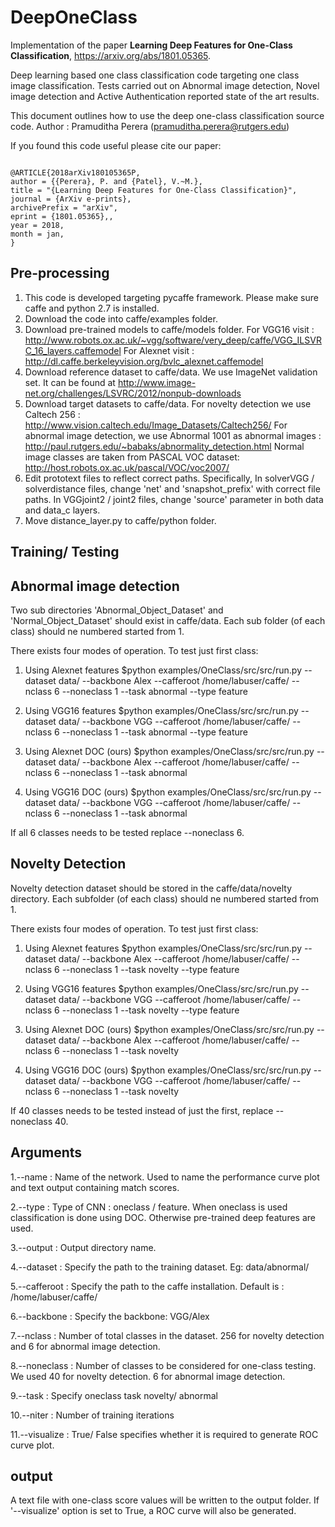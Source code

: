 # DeepOneClass


Implementation of the paper <b>Learning Deep Features for One-Class Classification</b>, https://arxiv.org/abs/1801.05365.

Deep learning based one class classification code targeting one class image classification. Tests carried out on Abnormal image detection, Novel image detection and Active Authentication reported state of the art results.

This document outlines how to use the deep one-class classification source code.
Author : Pramuditha Perera (pramuditha.perera@rutgers.edu)

If you found this code useful please cite our paper:
<pre><code>
@ARTICLE{2018arXiv180105365P,
author = {{Perera}, P. and {Patel}, V.~M.},
title = "{Learning Deep Features for One-Class Classification}",
journal = {ArXiv e-prints},
archivePrefix = "arXiv",
eprint = {1801.05365},,
year = 2018,
month = jan,
}
</code></pre>
Pre-processing
--------------
1. This code is developed targeting pycaffe framework. Please make sure caffe and python 2.7 is installed.
2. Download the code into caffe/examples folder.
3. Download pre-trained models to caffe/models folder.
	For VGG16 visit : http://www.robots.ox.ac.uk/~vgg/software/very_deep/caffe/VGG_ILSVRC_16_layers.caffemodel
	For Alexnet visit : http://dl.caffe.berkeleyvision.org/bvlc_alexnet.caffemodel
4. Download reference dataset to caffe/data. We use ImageNet validation set. It can be found at http://www.image-net.org/challenges/LSVRC/2012/nonpub-downloads
5. Download target datasets to caffe/data. For novelty detection we use Caltech 256 : http://www.vision.caltech.edu/Image_Datasets/Caltech256/
   For abnormal image detection, we use Abnormal 1001 as abnormal images : http://paul.rutgers.edu/~babaks/abnormality_detection.html
   Normal image classes are taken from PASCAL VOC dataset: http://host.robots.ox.ac.uk/pascal/VOC/voc2007/
6. Edit prototext files to reflect correct paths. Specifically, 
   In solverVGG / solverdistance files, change 'net' and 'snapshot_prefix' with correct file paths.
   In VGGjoint2 / joint2 files, change 'source'  parameter in both data and data_c layers.
7. Move distance_layer.py to caffe/python folder.   


Training/ Testing
-----------------


Abnormal image detection
------------------------
Two sub directories 'Abnormal_Object_Dataset' and 'Normal_Object_Dataset'
should exist in caffe/data. Each sub folder (of each class) should ne numbered started from 1.

There exists four modes of operation. To test just first class:

1. Using Alexnet features
    $python  examples/OneClass/src/src/run.py --dataset data/ --backbone Alex --cafferoot /home/labuser/caffe/ --nclass 6 --noneclass 1 --task abnormal --type feature

2. Using VGG16 features
    $python  examples/OneClass/src/src/run.py --dataset data/ --backbone VGG --cafferoot /home/labuser/caffe/ --nclass 6 --noneclass 1 --task abnormal --type feature
3. Using Alexnet DOC (ours)
    $python  examples/OneClass/src/src/run.py --dataset data/ --backbone Alex --cafferoot /home/labuser/caffe/ --nclass 6 --noneclass 1 --task abnormal

4. Using VGG16 DOC (ours)
   $python  examples/OneClass/src/src/run.py --dataset data/ --backbone VGG --cafferoot /home/labuser/caffe/ --nclass 6 --noneclass 1 --task abnormal

If all 6 classes needs to be tested replace --noneclass 6.



Novelty Detection
----------------- 

Novelty detection dataset should be stored in the  caffe/data/novelty directory. Each subfolder (of each class) should ne numbered started from 1.

There exists four modes of operation. To test just first class:

1. Using Alexnet features
    $python  examples/OneClass/src/src/run.py --dataset data/ --backbone Alex --cafferoot /home/labuser/caffe/ --nclass 6 --noneclass 1 --task novelty --type feature 

2. Using VGG16 features
    $python  examples/OneClass/src/src/run.py --dataset data/ --backbone VGG --cafferoot /home/labuser/caffe/ --nclass 6 --noneclass 1 --task novelty --type feature
3. Using Alexnet DOC (ours)
    $python  examples/OneClass/src/src/run.py --dataset data/ --backbone Alex --cafferoot /home/labuser/caffe/ --nclass 6 --noneclass 1 --task novelty

4. Using VGG16 DOC (ours)
    $python  examples/OneClass/src/src/run.py --dataset data/ --backbone VGG --cafferoot /home/labuser/caffe/ --nclass 6 --noneclass 1 --task novelty

If 40 classes needs to be tested instead of just the first, replace --noneclass 40.


Arguments
----------
1.--name : Name of the network. Used to name the performance curve plot and text output containing match scores.

2.--type : Type of CNN : oneclass / feature. When oneclass is used classification is done using DOC. Otherwise pre-trained deep features are used.

3.--output : Output directory name.

4.--dataset : Specify the path to the training dataset. Eg: data/abnormal/

5.--cafferoot : Specify the path to the caffe installation. Default is : /home/labuser/caffe/

6.--backbone : Specify the backbone: VGG/Alex

7.--nclass : Number of total classes in the dataset. 256 for novelty detection and 6 for abnormal image detection.

8.--noneclass : Number of classes to be considered for one-class testing. We used 40 for novelty detection. 6 for abnormal image detection. 

9.--task : Specify oneclass task novelty/ abnormal

10.--niter : Number of training iterations

11.--visualize : True/ False specifies whether it is required to generate ROC curve plot.


output
------
A text file with one-class score values will be written to the output folder. If '--visualize' option is set to True, a ROC
curve will also be generated.
